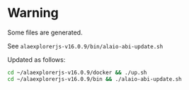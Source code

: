 # Warning

Some files are generated.

See `alaexplorerjs-v16.0.9/bin/alaio-abi-update.sh`

Updated as follows:

```bash
cd ~/alaexplorerjs-v16.0.9/docker && ./up.sh
cd ~/alaexplorerjs-v16.0.9/bin && ./alaio-abi-update.sh
```
